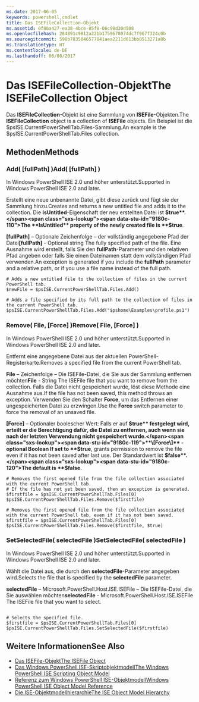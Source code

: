 ```yaml
---
ms.date: 2017-06-05
keywords: powershell,cmdlet
title: Das ISEFileCollection-Objekt
ms.assetid: 0f86a427-ea38-4bce-85f8-06c98d30d508
ms.openlocfilehash: 284891c9812a22bb1759678074dc7f967f324c0b
ms.sourcegitcommit: 598b7835046577841aea2211d613bb8513271a8b
ms.translationtype: HT
ms.contentlocale: de-DE
ms.lasthandoff: 06/08/2017
---
```

# <a name="the-isefilecollection-object"></a><span data-ttu-id="9180c-103">Das ISEFileCollection-Objekt</span><span class="sxs-lookup"><span data-stu-id="9180c-103">The ISEFileCollection Object</span></span>
  <span data-ttu-id="9180c-104">Das **ISEFileCollection**-Objekt ist eine Sammlung von **ISEFile**-Objekten.</span><span class="sxs-lookup"><span data-stu-id="9180c-104">The **ISEFileCollection** object is a collection of **ISEFile** objects.</span></span> <span data-ttu-id="9180c-105">Ein Beispiel ist die $psISE.CurrentPowerShellTab.Files-Sammlung.</span><span class="sxs-lookup"><span data-stu-id="9180c-105">An example is the $psISE.CurrentPowerShellTab.Files collection.</span></span>

## <a name="methods"></a><span data-ttu-id="9180c-106">Methoden</span><span class="sxs-lookup"><span data-stu-id="9180c-106">Methods</span></span>

### <a name="add-fullpath-"></a><span data-ttu-id="9180c-107">Add\( \[fullPath\] \)</span><span class="sxs-lookup"><span data-stu-id="9180c-107">Add\( \[fullPath\] \)</span></span>
  <span data-ttu-id="9180c-108">In Windows PowerShell ISE 2.0 und höher unterstützt.</span><span class="sxs-lookup"><span data-stu-id="9180c-108">Supported in Windows PowerShell ISE 2.0 and later.</span></span> 

 <span data-ttu-id="9180c-109">Erstellt eine neue unbenannte Datei, gibt diese zurück und fügt sie der Sammlung hinzu.</span><span class="sxs-lookup"><span data-stu-id="9180c-109">Creates and returns a new untitled file and adds it to the collection.</span></span> <span data-ttu-id="9180c-110">Die **IsUntitled**-Eigenschaft der neu erstellten Datei ist **$true**.</span><span class="sxs-lookup"><span data-stu-id="9180c-110">The **IsUntitled** property of the newly created file is **$true**.</span></span>

 <span data-ttu-id="9180c-111">**\[fullPath\]** – Optionale Zeichenfolge – der vollständig angegebene Pfad der Datei</span><span class="sxs-lookup"><span data-stu-id="9180c-111">**\[fullPath\]** - Optional string The fully specified path of the file.</span></span> <span data-ttu-id="9180c-112">Eine Ausnahme wird erstellt, falls Sie den **fullPath**-Parameter und den relativen Pfad angeben oder falls Sie einen Dateinamen statt dem vollständigen Pfad verwenden.</span><span class="sxs-lookup"><span data-stu-id="9180c-112">An exception is generated if you include the **fullPath** parameter and a relative path, or if you use a file name instead of the full path.</span></span>

```
# Adds a new untitled file to the collection of files in the current PowerShell tab.
$newFile = $psISE.CurrentPowerShellTab.Files.Add()

# Adds a file specified by its full path to the collection of files in the current PowerShell tab.
$psISE.CurrentPowerShellTab.Files.Add("$pshome\Examples\profile.ps1")

```

### <a name="remove-file-force-"></a><span data-ttu-id="9180c-113">Remove\( File, \[Force\] \)</span><span class="sxs-lookup"><span data-stu-id="9180c-113">Remove\( File, \[Force\] \)</span></span>
  <span data-ttu-id="9180c-114">In Windows PowerShell ISE 2.0 und höher unterstützt.</span><span class="sxs-lookup"><span data-stu-id="9180c-114">Supported in Windows PowerShell ISE 2.0 and later.</span></span> 

 <span data-ttu-id="9180c-115">Entfernt eine angegebene Datei aus der aktuellen PowerShell-Registerkarte.</span><span class="sxs-lookup"><span data-stu-id="9180c-115">Removes a specified file from the current PowerShell tab.</span></span>

 <span data-ttu-id="9180c-116">**File** – Zeichenfolge – Die ISEFile-Datei, die Sie aus der Sammlung entfernen möchten</span><span class="sxs-lookup"><span data-stu-id="9180c-116">**File** - String The ISEFile file that you want to remove from the collection.</span></span> <span data-ttu-id="9180c-117">Falls die Datei nicht gespeichert wurde, löst diese Methode eine Ausnahme aus.</span><span class="sxs-lookup"><span data-stu-id="9180c-117">If the file has not been saved, this method throws an exception.</span></span> <span data-ttu-id="9180c-118">Verwenden Sie den Schalter **Force**, um das Entfernen einer ungespeicherten Datei zu erzwingen.</span><span class="sxs-lookup"><span data-stu-id="9180c-118">Use the **Force** switch parameter to force the removal of an unsaved file.</span></span>

 <span data-ttu-id="9180c-119">**\[Force\]** – Optionaler boolescher Wert: Falls er auf **$true** festgelegt wird, erteilt er die Berechtigung dafür, die Datei zu entfernen, auch wenn sie nach der letzten Verwendung nicht gespeichert wurde.</span><span class="sxs-lookup"><span data-stu-id="9180c-119">**\[Force\]** - optional Boolean If set to **$true**, grants permission to remove the file even if it has not been saved after last use.</span></span> <span data-ttu-id="9180c-120">Der Standardwert ist **$false**.</span><span class="sxs-lookup"><span data-stu-id="9180c-120">The default is **$false**.</span></span>

```
# Removes the first opened file from the file collection associated with the current PowerShell tab.
# If the file has not yet been saved, then an exception is generated.
$firstfile = $psISE.CurrentPowerShellTab.Files[0]
$psISE.CurrentPowerShellTab.Files.Remove($firstfile)

# Removes the first opened file from the file collection associated with the current PowerShell tab, even if it has not been saved.
$firstfile = $psISE.CurrentPowerShellTab.Files[0]
$psISE.CurrentPowerShellTab.Files.Remove($firstfile, $true)
```

### <a name="setselectedfile-selectedfile-"></a><span data-ttu-id="9180c-121">SetSelectedFile\( selectedFile \)</span><span class="sxs-lookup"><span data-stu-id="9180c-121">SetSelectedFile\( selectedFile \)</span></span>
  <span data-ttu-id="9180c-122">In Windows PowerShell ISE 2.0 und höher unterstützt.</span><span class="sxs-lookup"><span data-stu-id="9180c-122">Supported in Windows PowerShell ISE 2.0 and later.</span></span> 

 <span data-ttu-id="9180c-123">Wählt die Datei aus, die durch den **selectedFile**-Parameter angegeben wird.</span><span class="sxs-lookup"><span data-stu-id="9180c-123">Selects the file that is specified by the **selectedFile** parameter.</span></span>

 <span data-ttu-id="9180c-124">**selectedFile** – Microsoft.PowerShell.Host.ISE.ISEFile – Die ISEFile-Datei, die Sie auswählen möchten</span><span class="sxs-lookup"><span data-stu-id="9180c-124">**selectedFile** - Microsoft.PowerShell.Host.ISE.ISEFile The ISEFile file that you want to select.</span></span>

```

# Selects the specified file.
$firstfile = $psISE.CurrentPowerShellTab.Files[0]
$psISE.CurrentPowerShellTab.Files.SetSelectedFile($firstfile)

```

## <a name="see-also"></a><span data-ttu-id="9180c-125">Weitere Informationen</span><span class="sxs-lookup"><span data-stu-id="9180c-125">See Also</span></span>
- [<span data-ttu-id="9180c-126">Das ISEFile-Objekt</span><span class="sxs-lookup"><span data-stu-id="9180c-126">The ISEFile Object</span></span>](The-ISEFile-Object.md) 
- [<span data-ttu-id="9180c-127">Das Windows PowerShell ISE-Skriptobjektmodell</span><span class="sxs-lookup"><span data-stu-id="9180c-127">The Windows PowerShell ISE Scripting Object Model</span></span>](The-Windows-PowerShell-ISE-Scripting-Object-Model.md) 
- [<span data-ttu-id="9180c-128">Referenz zum Windows PowerShell ISE-Objektmodell</span><span class="sxs-lookup"><span data-stu-id="9180c-128">Windows PowerShell ISE Object Model Reference</span></span>](Windows-PowerShell-ISE-Object-Model-Reference.md) 
- [<span data-ttu-id="9180c-129">Die ISE-Objektmodellhierarchie</span><span class="sxs-lookup"><span data-stu-id="9180c-129">The ISE Object Model Hierarchy</span></span>](The-ISE-Object-Model-Hierarchy.md)

  

